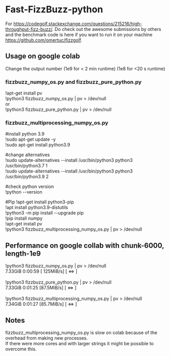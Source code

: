 # Fast-FizzBuzz-python

For https://codegolf.stackexchange.com/questions/215216/high-throughput-fizz-buzz/. Do check out the awesome submissions by others and the benchmark code is here if you want to run it on your machine https://github.com/omertuc/fizzgolf.

## Usage on google colab
Change the output number (1e9 for < 2 min runtime) (1e8 for <20 s runtime)

### fizzbuzz_numpy_os.py and fizzbuzz_pure_python.py
!apt-get install pv <br />
!python3 fizzbuzz_numpy_os.py | pv > /dev/null <br />
or <br />
!python3 fizzbuzz_pure_python.py | pv > /dev/null <br />

### fizzbuzz_multiprocessing_numpy_os.py

#install python 3.9 <br />
!sudo apt-get update -y <br />
!sudo apt-get install python3.9 <br />

#change alternatives <br />
!sudo update-alternatives --install /usr/bin/python3 python3 /usr/bin/python3.7 1 <br />
!sudo update-alternatives --install /usr/bin/python3 python3 /usr/bin/python3.9 2 <br />

#check python version <br />
!python --version <br />

#Pip
!apt-get install python3-pip <br />
!apt install python3.9-distutils <br />
!python3 -m pip install --upgrade pip <br />
!pip install numpy <br />
!apt-get install pv <br />
!python3 fizzbuzz_multiprocessing_numpy_os.py | pv > /dev/null <br />

## Performance on google collab with chunk-6000, length-1e9
!python3 fizzbuzz_numpy_os.py | pv > /dev/null <br />
7.33GiB 0:00:59 [ 125MiB/s] [                                     <=>          ] <br />
<br />
!python3 fizzbuzz_pure_python.py | pv > /dev/null <br />
7.33GiB 0:01:25 [87.5MiB/s] [             <=>                                  ] <br />
 <br />
!python3 fizzbuzz_multiprocessing_numpy_os.py | pv > /dev/null <br />
7.34GiB 0:01:27 [85.7MiB/s] [            <=>                                   ] <br />

## Notes
fizzbuzz_multiprocessing_numpy_os.py is slow on colab because of the overhead from making new processes. <br />
If there were more cores and with larger strings it might be possible to overcome this.
